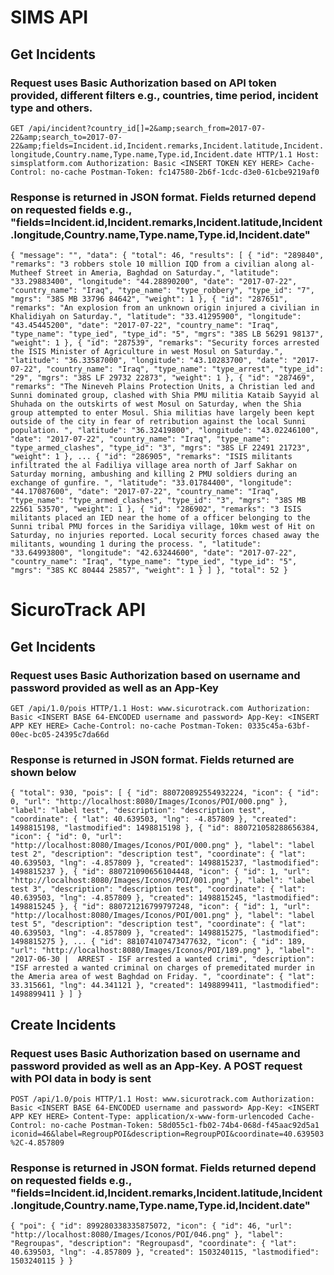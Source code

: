 # SIMS API

## Get Incidents

### Request uses Basic Authorization based on API token provided, different filters e.g., countries, time period, incident type and others.

`GET /api/incident?country_id[]=2&amp;search_from=2017-07-22&amp;search_to=2017-07-22&amp;fields=Incident.id,Incident.remarks,Incident.latitude,Incident.longitude,Country.name,Type.name,Type.id,Incident.date HTTP/1.1
Host: simsplatform.com
Authorization: Basic <INSERT TOKEN KEY HERE>
Cache-Control: no-cache
Postman-Token: fc147580-2b6f-1cdc-d3e0-61cbe9219af0`

### Response is returned in JSON format. Fields returned depend on requested fields e.g., "fields=Incident.id,Incident.remarks,Incident.latitude,Incident.longitude,Country.name,Type.name,Type.id,Incident.date"

`{
    "message": "",
    "data": {
        "total": 46,
        "results": [
            {
                "id": "289840",
                "remarks": "3 robbers stole 10 million IQD from a civilian along al-Mutheef Street in Ameria, Baghdad on Saturday.",
                "latitude": "33.29883400",
                "longitude": "44.28890200",
                "date": "2017-07-22",
                "country_name": "Iraq",
                "type_name": "type_robbery",
                "type_id": "7",
                "mgrs": "38S MB 33796 84642",
                "weight": 1
            },
            {
                "id": "287651",
                "remarks": "An explosion from an unknown origin injured a civilian in Khalidiyah on Saturday.",
                "latitude": "33.41295900",
                "longitude": "43.45445200",
                "date": "2017-07-22",
                "country_name": "Iraq",
                "type_name": "type_ied",
                "type_id": "5",
                "mgrs": "38S LB 56291 98137",
                "weight": 1
            },
            {
                "id": "287539",
                "remarks": "Security forces arrested the ISIS Minister of Agriculture in west Mosul on Saturday.",
                "latitude": "36.33587000",
                "longitude": "43.10283700",
                "date": "2017-07-22",
                "country_name": "Iraq",
                "type_name": "type_arrest",
                "type_id": "29",
                "mgrs": "38S LF 29732 22873",
                "weight": 1
            },
            {
                "id": "287469",
                "remarks": "The Nineveh Plains Protection Units, a Christian led and Sunni dominated group, clashed with Shia PMU militia Kataib Sayyid al Shuhada on the outskirts of west Mosul on Saturday, when the Shia group attempted to enter Mosul. Shia militias have largely been kept outside of the city in fear of retribution against the local Sunni population. ",
                "latitude": "36.32419800",
                "longitude": "43.02246100",
                "date": "2017-07-22",
                "country_name": "Iraq",
                "type_name": "type_armed_clashes",
                "type_id": "3",
                "mgrs": "38S LF 22491 21723",
                "weight": 1
            },
            ...
            {
                "id": "286905",
                "remarks": "ISIS militants infiltrated the al Fadiliya village area north of Jarf Sakhar on Saturday morning, ambushing and killing 2 PMU soldiers during an exchange of gunfire. ",
                "latitude": "33.01784400",
                "longitude": "44.17087600",
                "date": "2017-07-22",
                "country_name": "Iraq",
                "type_name": "type_armed_clashes",
                "type_id": "3",
                "mgrs": "38S MB 22561 53570",
                "weight": 1
            },
            {
                "id": "286902",
                "remarks": "3 ISIS militants placed an IED near the home of a officer belonging to the Sunni tribal PMU forces in the Saridiya village, 10km west of Hit on Saturday, no injuries reported. Local security forces chased away the militants, wounding 1 during the process. ",
                "latitude": "33.64993800",
                "longitude": "42.63244600",
                "date": "2017-07-22",
                "country_name": "Iraq",
                "type_name": "type_ied",
                "type_id": "5",
                "mgrs": "38S KC 80444 25857",
                "weight": 1
            }
        ]
    },
    "total": 52
}`

# SicuroTrack API

## Get Incidents

### Request uses Basic Authorization based on username and password provided as well as an App-Key

`GET /api/1.0/pois HTTP/1.1
Host: www.sicurotrack.com
Authorization: Basic <INSERT BASE 64-ENCODED username and password>
App-Key: <INSERT APP KEY HERE>
Cache-Control: no-cache
Postman-Token: 0335c45a-63bf-00ec-bc05-24395c7da66d
`

### Response is returned in JSON format. Fields returned are shown below

`{
    "total": 930,
    "pois": [
        {
            "id": 880720892554932224,
            "icon": {
                "id": 0,
                "url": "http://localhost:8080/Images/Iconos/POI/000.png"
            },
            "label": "label test",
            "description": "description test",
            "coordinate": {
                "lat": 40.639503,
                "lng": -4.857809
            },
            "created": 1498815198,
            "lastmodified": 1498815198
        },
        {
            "id": 880721058288656384,
            "icon": {
                "id": 0,
                "url": "http://localhost:8080/Images/Iconos/POI/000.png"
            },
            "label": "label test 2",
            "description": "description test",
            "coordinate": {
                "lat": 40.639503,
                "lng": -4.857809
            },
            "created": 1498815237,
            "lastmodified": 1498815237
        },
        {
            "id": 880721090656104448,
            "icon": {
                "id": 1,
                "url": "http://localhost:8080/Images/Iconos/POI/001.png"
            },
            "label": "label test 3",
            "description": "description test",
            "coordinate": {
                "lat": 40.639503,
                "lng": -4.857809
            },
            "created": 1498815245,
            "lastmodified": 1498815245
        },
        {
            "id": 880721216799797248,
            "icon": {
                "id": 1,
                "url": "http://localhost:8080/Images/Iconos/POI/001.png"
            },
            "label": "label test 5",
            "description": "description test",
            "coordinate": {
                "lat": 40.639503,
                "lng": -4.857809
            },
            "created": 1498815275,
            "lastmodified": 1498815275
        },
        ...
        {
           "id": 881074107473477632,
           "icon": {
               "id": 189,
               "url": "http://localhost:8080/Images/Iconos/POI/189.png"
           },
           "label": "2017-06-30 |  ARREST - ISF arrested a wanted crimi",
           "description": "ISF arrested a wanted criminal on charges of premeditated murder in the Ameria area of west Baghdad on Friday. ",
           "coordinate": {
               "lat": 33.315661,
               "lng": 44.341121
           },
           "created": 1498899411,
           "lastmodified": 1498899411
       }
   ]
}`

## Create Incidents

### Request uses Basic Authorization based on username and password provided as well as an App-Key. A POST request with POI data in body is sent

`POST /api/1.0/pois HTTP/1.1
Host: www.sicurotrack.com
Authorization: Basic <INSERT BASE 64-ENCODED username and password>
App-Key: <INSERT APP KEY HERE>
Content-Type: application/x-www-form-urlencoded
Cache-Control: no-cache
Postman-Token: 58d055c1-fb02-74b4-068d-f45aac92d5a1
iconid=46&label=RegroupPOI&description=RegroupPOI&coordinate=40.639503%2C-4.857809`

### Response is returned in JSON format. Fields returned depend on requested fields e.g., "fields=Incident.id,Incident.remarks,Incident.latitude,Incident.longitude,Country.name,Type.name,Type.id,Incident.date"

`{
    "poi": {
        "id": 899280338335875072,
        "icon": {
            "id": 46,
            "url": "http://localhost:8080/Images/Iconos/POI/046.png"
        },
        "label": "Regroupas",
        "description": "Regroupasd",
        "coordinate": {
            "lat": 40.639503,
            "lng": -4.857809
        },
        "created": 1503240115,
        "lastmodified": 1503240115
    }
}`
